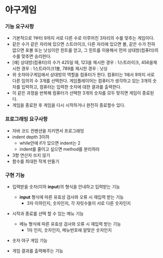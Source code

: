 #  야구게임
### 기능 요구사항
+ 기본적으로 1부터 9까지 서로 다른 수로 이루어진 3자리의 수를 맞추는 게임이다.
+ 같은 수가 같은 자리에 있으면 스트라이크, 다른 자리에 있으면 볼, 같은 수가 전혀 없으면 포볼 또는 낫싱이란 힌트를 얻고, 그 힌트를 이용해서 먼저 상대방(컴퓨터)의 수를 맞추면 승리한다.
+ [예] 상대방(컴퓨터)의 수가 425일 때, 123을 제시한 경우 : 1스트라이크, 456을제시한 경우 : 1스트라이크1볼, 789를 제시한 경우 : 낫싱
+ 위 숫자야구게임에서 상대방의 역할을 컴퓨터가 한다. 컴퓨터는 1에서 9까지 서로 다른 임의의 수 3개를 선택한다. 게임플레이어는 컴퓨터가 생각하고 있는 3개의 숫자를 입력하고, 컴퓨터는 입력한 숫자에 대한 결과를 출력한다.
+ 이 같은 과정을 반복해 컴퓨터가 선택한 3개의 숫자를 모두 맞히면 게임이 종료된다.
+ 게임을 종료한 후 게임을 다시 시작하거나 완전히 종료할수 있다.

### 프로그래밍 요구사항
+ 자바 코드 컨벤션을 지키면서 프로그래밍
+ indent depth 3이하
  + while안에 if가 있으면 indent는 2
  + indent를 줄이고 싶으면 method를 분리하라
+ 3항 연산자 쓰지 않기
+ 함수를 최대한 작게 만들기

### 구현 기능
+ 입력받을 숫자(이하 **input**)의 형식을 안내하고 입력받는 기능
  + **input** 형식에 따른 유효성 검사와 오류 시 재입력 받는 기능
    + 3자 이하인지, 숫자인지, 각 자릿수들이 서로 다른 숫자인지

+ 시작과 종료를 선택 할 수 있는 메뉴 기능
  + 메뉴 형식에 따른 유효성 검사와 오류 시 재입력 받는 기능
    + 1자 인지, 숫자인지, 메뉴번호에 알맞은 숫자인지

+ 숫자 야구 게임 기능

+ 게임 결과를 출력해주는 기능
